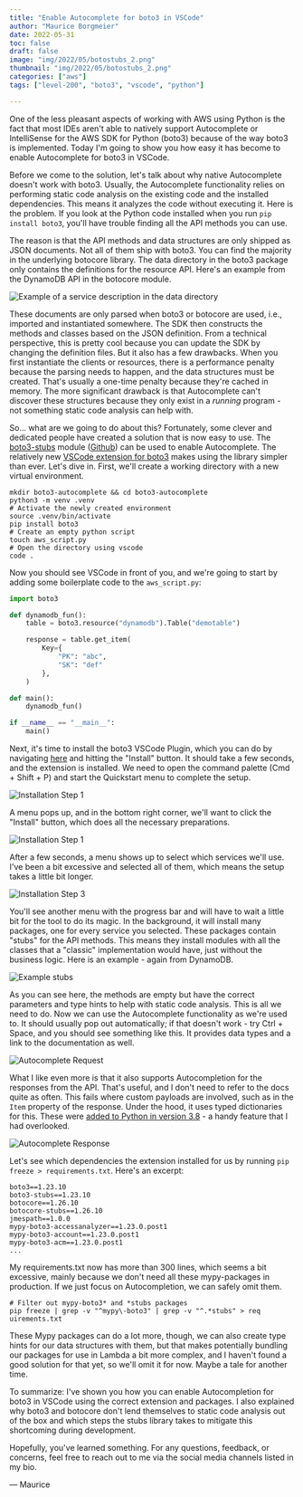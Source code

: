 ```yaml
---
title: "Enable Autocomplete for boto3 in VSCode"
author: "Maurice Borgmeier"
date: 2022-05-31
toc: false
draft: false
image: "img/2022/05/botostubs_2.png"
thumbnail: "img/2022/05/botostubs_2.png"
categories: ["aws"]
tags: ["level-200", "boto3", "vscode", "python"]

---
```


One of the less pleasant aspects of working with AWS using Python is the fact that most IDEs aren't able to natively support Autocomplete or IntelliSense for the AWS SDK for Python (boto3) because of the way boto3 is implemented. Today I'm going to show you how easy it has become to enable Autocomplete for boto3 in VSCode.

Before we come to the solution, let's talk about why native Autocomplete doesn't work with boto3. Usually, the Autocomplete functionality relies on performing static code analysis on the existing code and the installed dependencies. This means it analyzes the code without executing it. Here is the problem. If you look at the Python code installed when you run `pip install boto3`, you'll have trouble finding all the API methods you can use.

The reason is that the API methods and data structures are only shipped as JSON documents. Not all of them ship with boto3. You can find the majority in the underlying botocore library. The data directory in the boto3 package only contains the definitions for the resource API. Here's an example from the DynamoDB API in the botocore module.

![Example of a service description in the data directory](/img/2022/05/botostubs_3.png)

These documents are only parsed when boto3 or botocore are used, i.e., imported and instantiated somewhere. The SDK then constructs the methods and classes based on the JSON definition. From a technical perspective, this is pretty cool because you can update the SDK by changing the definition files. But it also has a few drawbacks. When you first instantiate the clients or resources, there is a performance penalty because the parsing needs to happen, and the data structures must be created. That's usually a one-time penalty because they're cached in memory. The more significant drawback is that Autocomplete can't discover these structures because they only exist in a *running* program - not something static code analysis can help with.

So... what are we going to do about this? Fortunately, some clever and dedicated people have created a solution that is now easy to use. The [boto3-stubs](https://pypi.org/project/boto3-stubs/) module ([Github](https://github.com/youtype/mypy_boto3_builder)) can be used to enable Autocomplete. The relatively new [VSCode extension for boto3](https://marketplace.visualstudio.com/items?itemName=Boto3typed.boto3-ide) makes using the library simpler than ever. Let's dive in. First, we'll create a working directory with a new virtual environment.

```shell
mkdir boto3-autocomplete && cd boto3-autocomplete
python3 -m venv .venv
# Activate the newly created environment
source .venv/bin/activate
pip install boto3
# Create an empty python script
touch aws_script.py
# Open the directory using vscode
code .
```

Now you should see VSCode in front of you, and we're going to start by adding some boilerplate code to the `aws_script.py`:

```python
import boto3

def dynamodb_fun():
    table = boto3.resource("dynamodb").Table("demotable")

    response = table.get_item(
        Key={
            "PK": "abc",
            "SK": "def"
        },
    )

def main():
    dynamodb_fun()

if __name__ == "__main__":
    main()
```

Next, it's time to install the boto3 VSCode Plugin, which you can do by navigating [here](https://marketplace.visualstudio.com/items?itemName=Boto3typed.boto3-ide) and hitting the "Install" button. It should take a few seconds, and the extension is installed. We need to open the command palette (Cmd + Shift + P) and start the Quickstart menu to complete the setup.

![Installation Step 1](/img/2022/05/botostubs_4.png)

A menu pops up, and in the bottom right corner, we'll want to click the "Install" button, which does all the necessary preparations.

![Installation Step 1](/img/2022/05/botostubs_5.png)

After a few seconds, a menu shows up to select which services we'll use. I've been a bit excessive and selected all of them, which means the setup takes a little bit longer.

![Installation Step 3](/img/2022/05/botostubs_6.png)

You'll see another menu with the progress bar and will have to wait a little bit for the tool to do its magic. In the background, it will install many packages, one for every service you selected. These packages contain "stubs" for the API methods. This means they install modules with all the classes that a "classic" implementation would have, just without the business logic. Here is an example - again from DynamoDB.

![Example stubs](/img/2022/05/botostubs_7.png)

As you can see here, the methods are empty but have the correct parameters and type hints to help with static code analysis. This is all we need to do. Now we can use the Autocomplete functionality as we're used to. It should usually pop out automatically; if that doesn't work - try Ctrl + Space, and you should see something like this. It provides data types and a link to the documentation as well.

![Autocomplete Request](/img/2022/05/botostubs_2.png)

What I like even more is that it also supports Autocompletion for the responses from the API. That's useful, and I don't need to refer to the docs quite as often. This fails where custom payloads are involved, such as in the `Item` property of the response. Under the hood, it uses typed dictionaries for this. These were [added to Python in version 3.8](https://peps.python.org/pep-0589/) - a handy feature that I had overlooked.

![Autocomplete Response](/img/2022/05/botostubs_1.png)

Let's see which dependencies the extension installed for us by running `pip freeze > requirements.txt`. Here's an excerpt:

```text
boto3==1.23.10
boto3-stubs==1.23.10
botocore==1.26.10
botocore-stubs==1.26.10
jmespath==1.0.0
mypy-boto3-accessanalyzer==1.23.0.post1
mypy-boto3-account==1.23.0.post1
mypy-boto3-acm==1.23.0.post1
...
```

My requirements.txt now has more than 300 lines, which seems a bit excessive, mainly because we don't need all these mypy-packages in production. If we just focus on Autocompletion, we can safely omit them. 

```shell
# Filter out mypy-boto3* and *stubs packages
pip freeze | grep -v "^mypy\-boto3" | grep -v "^.*stubs" > req
uirements.txt
```

These Mypy packages can do a lot more, though, we can also create type hints for our data structures with them, but that makes potentially bundling our packages for use in Lambda a bit more complex, and I haven't found a good solution for that yet, so we'll omit it for now. Maybe a tale for another time.

To summarize: I've shown you how you can enable Autocompletion for boto3 in VSCode using the correct extension and packages. I also explained why boto3 and botocore don't lend themselves to static code analysis out of the box and which steps the stubs library takes to mitigate this shortcoming during development.

Hopefully, you've learned something. For any questions, feedback, or concerns, feel free to reach out to me via the social media channels listed in my bio.

&mdash; Maurice